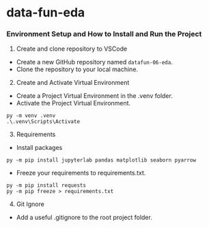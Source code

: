 # data-fun-eda

### Environment Setup and How to Install and Run the Project

1. Create and clone repository to VSCode
- Create a new GitHub repository named `datafun-06-eda`.
- Clone the repository to your local machine.

2. Create and Activate Virtual Environment
- Create a Project Virtual Environment in the .venv folder.
- Activate the Project Virtual Environment.
```console
py -m venv .venv
.\.venv\Scripts\Activate
```

3. Requirements
- Install packages 
```console
py -m pip install jupyterlab pandas matplotlib seaborn pyarrow
```
- Freeze your requirements to requirements.txt. 
```console
py -m pip install requests
py -m pip freeze > requirements.txt
```

4. Git Ignore
- Add a useful .gitignore to the root project folder.